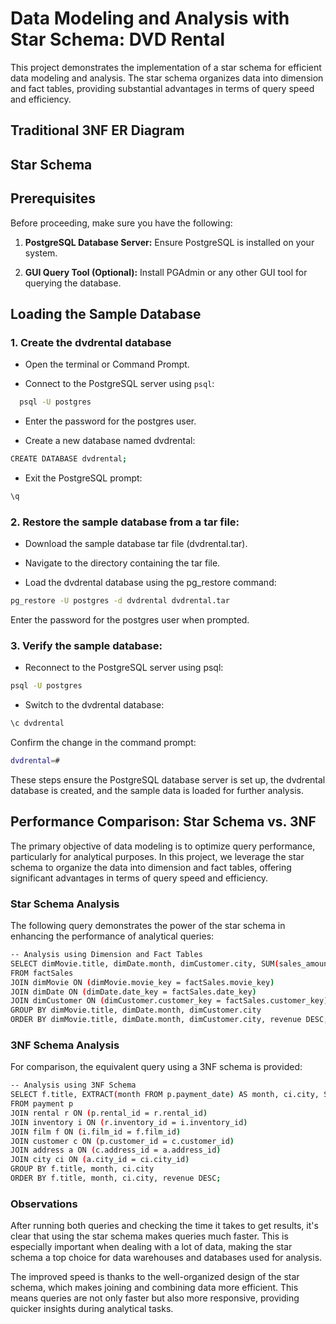 # Data Modeling and Analysis with Star Schema: DVD Rental

This project demonstrates the implementation of a star schema for efficient data modeling and analysis. The star schema organizes data into dimension and fact tables, providing substantial advantages in terms of query speed and efficiency.

## Traditional 3NF ER Diagram

## Star Schema


## Prerequisites

Before proceeding, make sure you have the following:

1. **PostgreSQL Database Server:** Ensure PostgreSQL is installed on your system.

2. **GUI Query Tool (Optional):** Install PGAdmin or any other GUI tool for querying the database.

## Loading the Sample Database

### 1. Create the dvdrental database

- Open the terminal or Command Prompt.
  
- Connect to the PostgreSQL server using `psql`:
```bash
  psql -U postgres
```
- Enter the password for the postgres user.

- Create a new database named dvdrental:

```bash
CREATE DATABASE dvdrental;
```
- Exit the PostgreSQL prompt:

```bash
\q
```
### 2. Restore the sample database from a tar file:

- Download the sample database tar file (dvdrental.tar).

- Navigate to the directory containing the tar file.

- Load the dvdrental database using the pg_restore command:

```bash
pg_restore -U postgres -d dvdrental dvdrental.tar
```
Enter the password for the postgres user when prompted.

### 3. Verify the sample database:

- Reconnect to the PostgreSQL server using psql:

```bash
psql -U postgres
```
- Switch to the dvdrental database:

```bash
\c dvdrental
```
Confirm the change in the command prompt:

```bash
dvdrental=#
```
These steps ensure the PostgreSQL database server is set up, the dvdrental database is created, and the sample data is loaded for further analysis.

## Performance Comparison: Star Schema vs. 3NF
The primary objective of data modeling is to optimize query performance, particularly for analytical purposes. In this project, we leverage the star schema to organize the data into dimension and fact tables, offering significant advantages in terms of query speed and efficiency.

### Star Schema Analysis
The following query demonstrates the power of the star schema in enhancing the performance of analytical queries:
```bash
-- Analysis using Dimension and Fact Tables
SELECT dimMovie.title, dimDate.month, dimCustomer.city, SUM(sales_amount) AS revenue
FROM factSales 
JOIN dimMovie ON (dimMovie.movie_key = factSales.movie_key)
JOIN dimDate ON (dimDate.date_key = factSales.date_key)
JOIN dimCustomer ON (dimCustomer.customer_key = factSales.customer_key)
GROUP BY dimMovie.title, dimDate.month, dimCustomer.city
ORDER BY dimMovie.title, dimDate.month, dimCustomer.city, revenue DESC;
```

### 3NF Schema Analysis
For comparison, the equivalent query using a 3NF schema is provided:
```bash
-- Analysis using 3NF Schema 
SELECT f.title, EXTRACT(month FROM p.payment_date) AS month, ci.city, SUM(p.amount) AS revenue
FROM payment p
JOIN rental r ON (p.rental_id = r.rental_id)
JOIN inventory i ON (r.inventory_id = i.inventory_id)
JOIN film f ON (i.film_id = f.film_id)
JOIN customer c ON (p.customer_id = c.customer_id)
JOIN address a ON (c.address_id = a.address_id)
JOIN city ci ON (a.city_id = ci.city_id)
GROUP BY f.title, month, ci.city
ORDER BY f.title, month, ci.city, revenue DESC;
```


### Observations

After running both queries and checking the time it takes to get results, it's clear that using the star schema makes queries much faster. This is especially important when dealing with a lot of data, making the star schema a top choice for data warehouses and databases used for analysis.

The improved speed is thanks to the well-organized design of the star schema, which makes joining and combining data more efficient. This means queries are not only faster but also more responsive, providing quicker insights during analytical tasks.